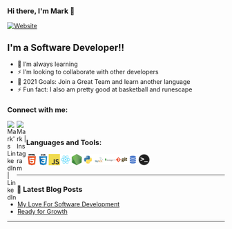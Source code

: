 ### Hi there, I'm Mark 👋

[![Website](https://img.shields.io/website?label=MClarke9k9.com&style=for-the-badge&url=https%3A%2F%2Fcodestackr.com)](https://www.upwork.com/freelancers/~017e3bd9129fdd9e50)

## I'm a Software Developer!!

- 🥅   I’m always learning 
- ⚡ I’m looking to collaborate with other developers
- 🥅   2021 Goals: Join a Great Team and learn another language
- ⚡ Fun fact: I also am pretty good at basketball and runescape 

### Connect with me:

[<img align="left" alt="Mark's LinkedIn | LinkedIn" width="22px" src="https://cdn.jsdelivr.net/npm/simple-icons@v3/icons/linkedin.svg" />](https://www.linkedin.com/in/mclarke9k9/)
[<img align="left" alt="Mark | Instagram" width="22px" src="https://cdn.jsdelivr.net/npm/simple-icons@v3/icons/instagram.svg" />](https://www.instagram.com/captianclarke/)<br />

### Languages and Tools:



<img align="left" alt="HTML5" width="26px" src="https://raw.githubusercontent.com/github/explore/80688e429a7d4ef2fca1e82350fe8e3517d3494d/topics/html/html.png" />
<img align="left" alt="CSS3" width="26px" src="https://raw.githubusercontent.com/github/explore/80688e429a7d4ef2fca1e82350fe8e3517d3494d/topics/css/css.png" />
<img align="left" alt="JavaScript" width="26px" src="https://raw.githubusercontent.com/github/explore/80688e429a7d4ef2fca1e82350fe8e3517d3494d/topics/javascript/javascript.png" />
<img align="left" alt="React" width="26px" src="https://raw.githubusercontent.com/github/explore/80688e429a7d4ef2fca1e82350fe8e3517d3494d/topics/react/react.png" />
<img align="left" alt="Node.js" width="26px" src="https://raw.githubusercontent.com/github/explore/80688e429a7d4ef2fca1e82350fe8e3517d3494d/topics/nodejs/nodejs.png" />
<img align="left" alt="SQL" width="26px" src="https://raw.githubusercontent.com/github/explore/80688e429a7d4ef2fca1e82350fe8e3517d3494d/topics/python/python.png" />
<img align="left" alt="MySQL" width="26px" src="https://raw.githubusercontent.com/github/explore/80688e429a7d4ef2fca1e82350fe8e3517d3494d/topics/mysql/mysql.png" />
<img align="left" alt="MongoDB" width="26px" src="https://raw.githubusercontent.com/github/explore/80688e429a7d4ef2fca1e82350fe8e3517d3494d/topics/mongodb/mongodb.png" />
<img align="left" alt="Git" width="26px" src="https://raw.githubusercontent.com/github/explore/80688e429a7d4ef2fca1e82350fe8e3517d3494d/topics/git/git.png" />
<img align="left" alt="GitHub" width="26px" src="https://raw.githubusercontent.com/github/explore/78df643247d429f6cc873026c0622819ad797942/topics/sql/sql.png" />
<img align="left" alt="Terminal" width="26px" src="https://raw.githubusercontent.com/github/explore/80688e429a7d4ef2fca1e82350fe8e3517d3494d/topics/terminal/terminal.png" />
<br />
<br />

---



### 📕 Latest Blog Posts

<!-- BLOG-POST-LIST:START -->
- [My Love For Software Development](https://dev.to/mclarke9k9/love-software-development-3gfk)
- [Ready for Growth](https://dev.to/mclarke9k9/ready-for-growth-1mg5)
<!-- BLOG-POST-LIST:END -->

---


<!--   <summary> :zap: GitHub Stats</summary> -->

<!-- ![Mark's GitHub stats](https://github-readme-stats.vercel.app/api?username=MClarke9k9&show_icons=true&theme=midnight-purple)
<br/>[![Readme Card](https://github-readme-stats.vercel.app/api/pin/?username=MClarke9k9&theme=midnight-purple&repo=myapp)](https://github.com/MClarke9k9/myapp)
  [![Readme Card](https://github-readme-stats.vercel.app/api/pin/?username=MClarke9k9&theme=midnight-purple&repo=myapp)](https://github.com/MClarke9k9/myapp)
<br/>[![Readme Card](https://github-readme-stats.vercel.app/api/pin/?username=MClarke9k9&theme=midnight-purple&repo=myapp)](https://github.com/MClarke9k9/myapp)
  [![Readme Card](https://github-readme-stats.vercel.app/api/pin/?username=MClarke9k9&theme=midnight-purple&repo=myapp)](https://github.com/MClarke9k9/myapp)
<br/>[![Readme Card](https://github-readme-stats.vercel.app/api/pin/?username=MClarke9k9&theme=midnight-purple&repo=myapp)](https://github.com/MClarke9k9/myapp)
  [![Readme Card](https://github-readme-stats.vercel.app/api/pin/?username=MClarke9k9&theme=midnight-purple&repo=myapp)](https://github.com/MClarke9k9/myapp)
 -->











